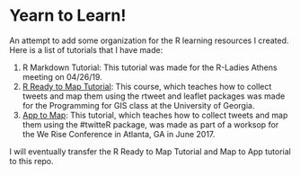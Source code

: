 # Yearn to Learn!

An attempt to add some organization for the R learning resources I created. Here is a list of tutorials that I have made:

1. R Markdown Tutorial: This tutorial was made for the R-Ladies Athens meeting on 04/26/19.
2. [R Ready to Map Tutorial](https://github.com/momiji15/apptomap/tree/master/R%20Ready%20to%20Map): This course, which teaches how to collect tweets and map them using the rtweet and leaflet packages was made for the Programming for GIS class at the University of Georgia.
3. [App to Map](https://github.com/momiji15/apptomap): This tutorial, which teaches how to collect tweets and map them using the #twitteR package, was made as part of a worksop for the We Rise Conference in Atlanta, GA in June 2017.

I will eventually transfer the R Ready to Map Tutorial and Map to App tutorial to this repo.
